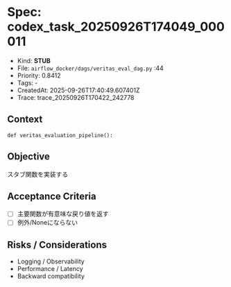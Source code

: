 # Spec: codex_task_20250926T174049_000011
- Kind: **STUB**
- File: `airflow_docker/dags/veritas_eval_dag.py` :44
- Priority: 0.8412
- Tags: -
- CreatedAt: 2025-09-26T17:40:49.607401Z
- Trace: trace_20250926T170422_242778

## Context
```
def veritas_evaluation_pipeline():
```

## Objective
スタブ関数を実装する

## Acceptance Criteria
- [ ] 主要関数が有意味な戻り値を返す
- [ ] 例外/Noneにならない

## Risks / Considerations
- Logging / Observability
- Performance / Latency
- Backward compatibility
